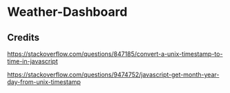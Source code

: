 # Weather-Dashboard

## Credits

https://stackoverflow.com/questions/847185/convert-a-unix-timestamp-to-time-in-javascript

https://stackoverflow.com/questions/9474752/javascript-get-month-year-day-from-unix-timestamp